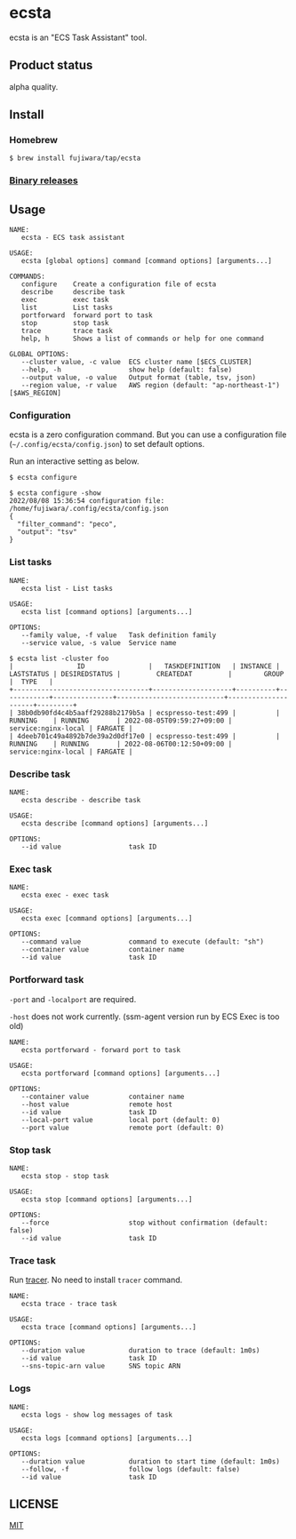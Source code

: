 # ecsta

ecsta is an "ECS Task Assistant" tool.

## Product status

alpha quality.

## Install

### Homebrew

```
$ brew install fujiwara/tap/ecsta
```

### [Binary releases](https://github.com/fujiwara/ecsta/releases)

## Usage

```
NAME:
   ecsta - ECS task assistant

USAGE:
   ecsta [global options] command [command options] [arguments...]

COMMANDS:
   configure    Create a configuration file of ecsta
   describe     describe task
   exec         exec task
   list         List tasks
   portforward  forward port to task
   stop         stop task
   trace        trace task
   help, h      Shows a list of commands or help for one command

GLOBAL OPTIONS:
   --cluster value, -c value  ECS cluster name [$ECS_CLUSTER]
   --help, -h                 show help (default: false)
   --output value, -o value   Output format (table, tsv, json)
   --region value, -r value   AWS region (default: "ap-northeast-1") [$AWS_REGION]
```

### Configuration

ecsta is a zero configuration command. But you can use a configuration file (`~/.config/ecsta/config.json`) to set default options.

Run an interactive setting as below.
```console
$ ecsta configure
```

```console
$ ecsta configure -show
2022/08/08 15:36:54 configuration file: /home/fujiwara/.config/ecsta/config.json
{
  "filter_command": "peco",
  "output": "tsv"
}
```

### List tasks

```
NAME:
   ecsta list - List tasks

USAGE:
   ecsta list [command options] [arguments...]

OPTIONS:
   --family value, -f value   Task definition family
   --service value, -s value  Service name
```

```console
$ ecsta list -cluster foo
|                ID                |   TASKDEFINITION   | INSTANCE | LASTSTATUS | DESIREDSTATUS |         CREATEDAT         |        GROUP        |  TYPE   |
+----------------------------------+--------------------+----------+------------+---------------+---------------------------+---------------------+---------+
| 38b0db90fd4c4b5aaff29288b2179b5a | ecspresso-test:499 |          | RUNNING    | RUNNING       | 2022-08-05T09:59:27+09:00 | service:nginx-local | FARGATE |
| 4deeb701c49a4892b7de39a2d0df17e0 | ecspresso-test:499 |          | RUNNING    | RUNNING       | 2022-08-06T00:12:50+09:00 | service:nginx-local | FARGATE |
```

### Describe task

```
NAME:
   ecsta describe - describe task

USAGE:
   ecsta describe [command options] [arguments...]

OPTIONS:
   --id value                 task ID
```

### Exec task

```
NAME:
   ecsta exec - exec task

USAGE:
   ecsta exec [command options] [arguments...]

OPTIONS:
   --command value            command to execute (default: "sh")
   --container value          container name
   --id value                 task ID
```

### Portforward task

`-port` and `-localport` are required.

`-host` does not work currently. (ssm-agent version run by ECS Exec is too old)

```
NAME:
   ecsta portforward - forward port to task

USAGE:
   ecsta portforward [command options] [arguments...]

OPTIONS:
   --container value          container name
   --host value               remote host
   --id value                 task ID
   --local-port value         local port (default: 0)
   --port value               remote port (default: 0)
```

### Stop task

```
NAME:
   ecsta stop - stop task

USAGE:
   ecsta stop [command options] [arguments...]

OPTIONS:
   --force                    stop without confirmation (default: false)
   --id value                 task ID
```

### Trace task

Run [tracer](https://github.com/fujiwara/tracer). No need to install `tracer` command.

```
NAME:
   ecsta trace - trace task

USAGE:
   ecsta trace [command options] [arguments...]

OPTIONS:
   --duration value           duration to trace (default: 1m0s)
   --id value                 task ID
   --sns-topic-arn value      SNS topic ARN
```

### Logs

```
NAME:
   ecsta logs - show log messages of task

USAGE:
   ecsta logs [command options] [arguments...]

OPTIONS:
   --duration value           duration to start time (default: 1m0s)
   --follow, -f               follow logs (default: false)
   --id value                 task ID
```

## LICENSE

[MIT](LICENSE)
